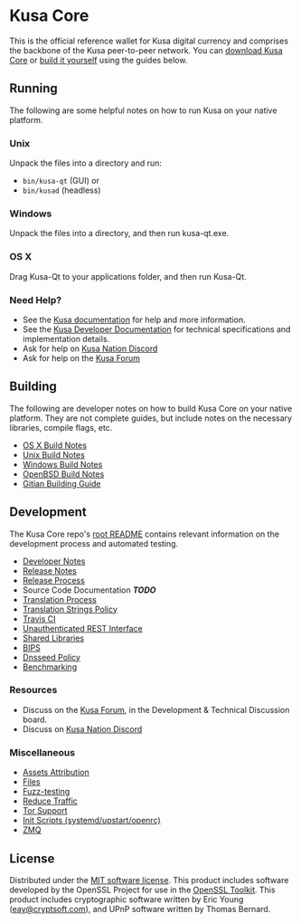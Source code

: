 Kusa Core
==========

This is the official reference wallet for Kusa digital currency and comprises the backbone of the Kusa peer-to-peer network. You can [download Kusa Core](https://www.kusachain.com/downloads/) or [build it yourself](#building) using the guides below.

Running
---------------------
The following are some helpful notes on how to run Kusa on your native platform.

### Unix

Unpack the files into a directory and run:

- `bin/kusa-qt` (GUI) or
- `bin/kusad` (headless)

### Windows

Unpack the files into a directory, and then run kusa-qt.exe.

### OS X

Drag Kusa-Qt to your applications folder, and then run Kusa-Qt.

### Need Help?

* See the [Kusa documentation](https://docs.kusachain.com)
for help and more information.
* See the [Kusa Developer Documentation](https://kusa-docs.github.io/) 
for technical specifications and implementation details.
* Ask for help on [Kusa Nation Discord](http://kusachat.org)
* Ask for help on the [Kusa Forum](https://kusachain.com/forum)

Building
---------------------
The following are developer notes on how to build Kusa Core on your native platform. They are not complete guides, but include notes on the necessary libraries, compile flags, etc.

- [OS X Build Notes](build-osx.md)
- [Unix Build Notes](build-unix.md)
- [Windows Build Notes](build-windows.md)
- [OpenBSD Build Notes](build-openbsd.md)
- [Gitian Building Guide](gitian-building.md)

Development
---------------------
The Kusa Core repo's [root README](/README.md) contains relevant information on the development process and automated testing.

- [Developer Notes](developer-notes.md)
- [Release Notes](release-notes.md)
- [Release Process](release-process.md)
- Source Code Documentation ***TODO***
- [Translation Process](translation_process.md)
- [Translation Strings Policy](translation_strings_policy.md)
- [Travis CI](travis-ci.md)
- [Unauthenticated REST Interface](REST-interface.md)
- [Shared Libraries](shared-libraries.md)
- [BIPS](bips.md)
- [Dnsseed Policy](dnsseed-policy.md)
- [Benchmarking](benchmarking.md)

### Resources
* Discuss on the [Kusa Forum](https://kusachain.com/forum), in the Development & Technical Discussion board.
* Discuss on [Kusa Nation Discord](http://kusachat.org)

### Miscellaneous
- [Assets Attribution](assets-attribution.md)
- [Files](files.md)
- [Fuzz-testing](fuzzing.md)
- [Reduce Traffic](reduce-traffic.md)
- [Tor Support](tor.md)
- [Init Scripts (systemd/upstart/openrc)](init.md)
- [ZMQ](zmq.md)

License
---------------------
Distributed under the [MIT software license](/COPYING).
This product includes software developed by the OpenSSL Project for use in the [OpenSSL Toolkit](https://www.openssl.org/). This product includes
cryptographic software written by Eric Young ([eay@cryptsoft.com](mailto:eay@cryptsoft.com)), and UPnP software written by Thomas Bernard.
